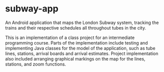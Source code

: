 # subway-app

An Android application that maps the London Subway system, tracking the trains and their respective schedules all throughout tubes in the city.

This is an implementation of a class project for an intermediate programming course. Parts of the implementation include testing and implementing Java classes for the model of the application, such as tube lines, stations, arrival boards and arrival estimates. Project implementation also included arranging graphical markings on the map for the lines, stations, and zoom functions.

